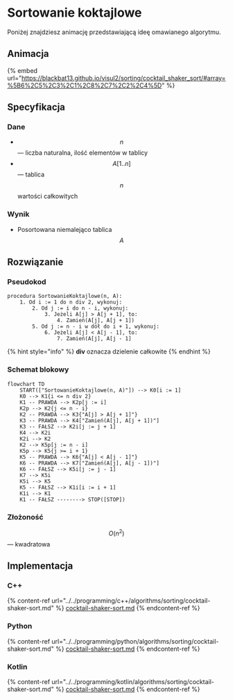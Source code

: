 # Sortowanie koktajlowe

Poniżej znajdziesz animację przedstawiającą ideę omawianego algorytmu.

## Animacja

{% embed url="https://blackbat13.github.io/visul2/sorting/cocktail_shaker_sort/#array=%5B6%2C5%2C3%2C1%2C8%2C7%2C2%2C4%5D" %}

## Specyfikacja

### Dane

* $$n$$ — liczba naturalna, ilość elementów w tablicy
* $$A[1..n]$$ — tablica $$n$$ wartości całkowitych

### Wynik

* Posortowana niemalejąco tablica $$A$$

## Rozwiązanie

### Pseudokod

```
procedura SortowanieKoktajlowe(n, A):
    1. Od i := 1 do n div 2, wykonuj:
        2. Od j := i do n - i, wykonuj:
            3. Jeżeli A[j] > A[j + 1], to:
                4. Zamień(A[j], A[j + 1])
        5. Od j := n - i w dół do i + 1, wykonuj:
            6. Jeżeli A[j] < A[j - 1], to:
                7. Zamień(A[j], A[j - 1]
```

{% hint style="info" %}
**div** oznacza dzielenie całkowite
{% endhint %}

### Schemat blokowy

```mermaid
flowchart TD
    START(["SortowanieKoktajlowe(n, A)"]) --> K0[i := 1]
    K0 --> K1{i <= n div 2}
    K1 -- PRAWDA --> K2p[j := i]
    K2p --> K2{j <= n - i}
    K2 -- PRAWDA --> K3{"A[j] > A[j + 1]"}
    K3 -- PRAWDA --> K4["Zamień(A[j], A[j + 1])"]
    K3 -- FAŁSZ --> K2i[j := j + 1]
    K4 --> K2i
    K2i --> K2
    K2 --> K5p[j := n - i]
    K5p --> K5{j >= i + 1}
    K5 -- PRAWDA --> K6{"A[j] < A[j - 1]"}
    K6 -- PRAWDA --> K7["Zamień(A[j], A[j - 1])"]
    K6 -- FAŁSZ --> K5i[j := j - 1]
    K7 --> K5i
    K5i --> K5
    K5 -- FAŁSZ --> K1i[i := i + 1]
    K1i --> K1
    K1 -- FAŁSZ --------> STOP([STOP])
```

### Złożoność

$$O(n^2)$$ — kwadratowa

## Implementacja

### C++

{% content-ref url="../../programming/c++/algorithms/sorting/cocktail-shaker-sort.md" %}
[cocktail-shaker-sort.md](../../programming/c++/algorithms/sorting/cocktail-shaker-sort.md)
{% endcontent-ref %}

### Python

{% content-ref url="../../programming/python/algorithms/sorting/cocktail-shaker-sort.md" %}
[cocktail-shaker-sort.md](../../programming/python/algorithms/sorting/cocktail-shaker-sort.md)
{% endcontent-ref %}

### Kotlin

{% content-ref url="../../programming/kotlin/algorithms/sorting/cocktail-shaker-sort.md" %}
[cocktail-shaker-sort.md](../../programming/kotlin/algorithms/sorting/cocktail-shaker-sort.md)
{% endcontent-ref %}